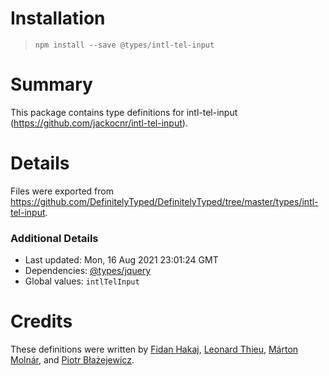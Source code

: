 # Installation
> `npm install --save @types/intl-tel-input`

# Summary
This package contains type definitions for intl-tel-input (https://github.com/jackocnr/intl-tel-input).

# Details
Files were exported from https://github.com/DefinitelyTyped/DefinitelyTyped/tree/master/types/intl-tel-input.

### Additional Details
 * Last updated: Mon, 16 Aug 2021 23:01:24 GMT
 * Dependencies: [@types/jquery](https://npmjs.com/package/@types/jquery)
 * Global values: `intlTelInput`

# Credits
These definitions were written by [Fidan Hakaj](https://github.com/fdnhkj), [Leonard Thieu](https://github.com/leonard-thieu), [Márton Molnár](https://github.com/molnarm), and [Piotr Błażejewicz](https://github.com/peterblazejewicz).
